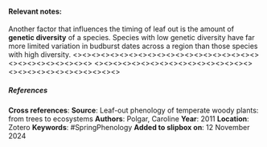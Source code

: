 #### **Relevant notes**:
Another factor that influences the timing of leaf out is the amount of **genetic diversity** of a species. Species with low genetic diversity have far more limited variation in budburst dates across a region than those species with high diversity.
<><><><><><><><><><><><><><><><><><><><><><><><><><><><><>
<><><><><><><><><><><><><><><><><><><><><><><><><><><><><>
##### References
**Cross references**: 
**Source**: Leaf-out phenology of temperate woody plants: from trees to ecosystems
**Authors**: Polgar, Caroline
**Year**: 2011
**Location**: Zotero
**Keywords**: #SpringPhenology 
**Added to slipbox on**:  12 November 2024